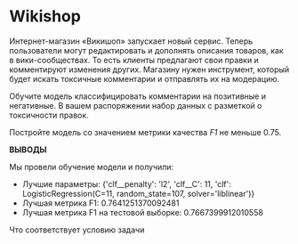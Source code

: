 # Wikishop
Интернет-магазин «Викишоп» запускает новый сервис. Теперь пользователи могут редактировать и дополнять описания товаров, как в вики-сообществах. То есть клиенты предлагают свои правки и комментируют изменения других. Магазину нужен инструмент, который будет искать токсичные комментарии и отправлять их на модерацию. 

Обучите модель классифицировать комментарии на позитивные и негативные. В вашем распоряжении набор данных с разметкой о токсичности правок.

Постройте модель со значением метрики качества *F1* не меньше 0.75. 

**ВЫВОДЫ**

Мы провели обучение модели и получили:

- Лучшие параметры: {'clf__penalty': 'l2', 'clf__C': 11, 'clf': LogisticRegression(C=11, random_state=107, solver='liblinear')}
- Лучшая метрика F1: 0.7641251370092481
- Лучшая метрика F1 на тестовой выборке: 0.7667399912010558

Что соответствует условию задачи
